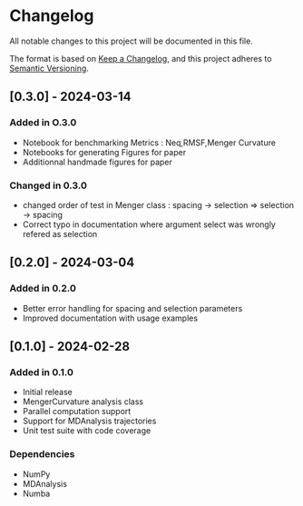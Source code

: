 # Changelog

All notable changes to this project will be documented in this file.

The format is based on [Keep a Changelog](https://keepachangelog.com/en/1.0.0/),
and this project adheres to [Semantic Versioning](https://semver.org/spec/v2.0.0.html).

<!--
The rules for this file:
  * entries are sorted newest-first.
  * summarize sets of changes - don't reproduce every git log comment here.
  * don't ever delete anything.
  * keep the format consistent:
    * do not use tabs but use spaces for formatting
    * 79 char width
    * YYYY-MM-DD date format (following ISO 8601)
  * accompany each entry with github issue/PR number (Issue #xyz)
-->
## [0.3.0] - 2024-03-14

### Added in O.3.0

- Notebook for benchmarking Metrics : Neq,RMSF,Menger Curvature
- Notebooks for generating Figures for paper
- Additionnal handmade figures for paper

### Changed in 0.3.0

- changed order of test in Menger class :  spacing -> selection => selection -> spacing
- Correct typo in documentation where argument select was wrongly refered as selection

## [0.2.0] - 2024-03-04

### Added in 0.2.0

- Better error handling for spacing and selection parameters
- Improved documentation with usage examples

## [0.1.0] - 2024-02-28

### Added in 0.1.0

- Initial release
- MengerCurvature analysis class
- Parallel computation support
- Support for MDAnalysis trajectories
- Unit test suite with code coverage

### Dependencies

- NumPy
- MDAnalysis
- Numba
